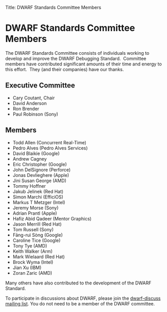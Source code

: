 Title: DWARF Standards Committee Members

# DWARF Standards Committee Members

The DWARF Standards Committee consists of individuals working to
develop and improve the DWARF Debugging Standard.  Committee members
have contributed significant amounts of their time and energy to this
effort.  They (and their companies) have our thanks.

## Executive Committee

* Cary Coutant, Chair
* David Anderson
* Ron Brender
* Paul Robinson (Sony)

## Members

* Todd Allen (Concurrent Real-Time)
* Pedro Alves (Pedro Alves Services)
* David Blaikie (Google)
* Andrew Cagney
* Eric Christopher (Google)
* John DelSignore (Perforce)
* Jonas Devlieghere (Apple)
* Jini Susan George (AMD)
* Tommy Hoffner
* Jakub Jelinek (Red Hat)
* Simon Marchi (EfficiOS)
* Markus T Metzger (Intel)
* Jeremy Morse (Sony)
* Adrian Prantl (Apple)
* Hafiz Abid Qadeer (Mentor Graphics)
* Jason Merrill (Red Hat)
* Tom Russell (Sony)
* Fāng-ruì Sòng (Google)
* Caroline Tice (Google)
* Tony Tye (AMD)
* Keith Walker (Arm)
* Mark Wielaard (Red Hat)
* Brock Wyma (Intel)
* Jian Xu (IBM)
* Zoran Zaric (AMD)

Many others have also contributed to the development of the DWARF Standard.

To participate in discussions about DWARF, please join the
[dwarf-discuss mailing list](https://lists.dwarfstd.org/mailman/listinfo/dwarf-discuss).
You do not need to be a member of the DWARF committee.
